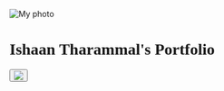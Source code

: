 <link href="https://fonts.googleapis.com/css?family=Lobster" rel="stylesheet" type="text/css">
<style>
  body{
  background-image:url(https://assets.awwwards.com/awards/images/2015/04/pattern.jpg);
  }
  #heading{
  font-family:Lobster;
  }

  #myphoto{
  border-radius:200px;
  width:20%;
  height:40%;
  }
</style>

<img id="myphoto" src="https://whjr-v2-prod-bucket.s3.ap-south-1.amazonaws.com/441a0311-db19-480e-bf38-431ed5826f8a.jpg" alt="My photo">

<h1 id="heading">Ishaan Tharammal's Portfolio</h1>

<button><img src="https://upload.wikimedia.org/wikipedia/commons/0/05/Facebook_Logo_%282019%29.png"></button>
